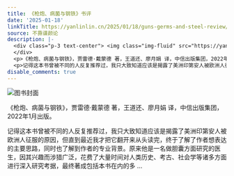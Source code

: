 ```yaml
---
title: 《枪炮、病菌与钢铁》书评
date: '2025-01-18'
linkTitle: https://yanlinlin.cn/2025/01/18/guns-germs-and-steel-review/
source: 不靠谱颜论
description: |-
  <div class="p-3 text-center"> <img class="img-fluid" src="https://yanlinlin.cn/images/2025/0118/book-cover.png" alt="图书封面">
  </div>
  <p>《枪炮、病菌与钢铁》，贾雷德·戴蒙德 著，王道还、廖月娟 译，中信出版集团，2022年1月出版。</p>
  <p>记得这本书曾被不同的人反复推荐过，我只大致知道应该是揭露了美洲印第安人被欧洲人征服的原因，但直到最近我才把它翻开来从头读完，终于了解了作者想表达的主要思路，同时也了解到作者的专业背景。原来他是一名做胆囊方面研究的医生，因其兴趣而涉猎广泛，花费了大量时间对人类历史、考古、社会学等诸多方面进行深入研究考据，最终著成包括本书在内的多 ...
disable_comments: true
---
```

<div class="p-3 text-center"> <img class="img-fluid" src="https://yanlinlin.cn/images/2025/0118/book-cover.png" alt="图书封面">
</div>
<p>《枪炮、病菌与钢铁》，贾雷德·戴蒙德 著，王道还、廖月娟 译，中信出版集团，2022年1月出版。</p>
<p>记得这本书曾被不同的人反复推荐过，我只大致知道应该是揭露了美洲印第安人被欧洲人征服的原因，但直到最近我才把它翻开来从头读完，终于了解了作者想表达的主要思路，同时也了解到作者的专业背景。原来他是一名做胆囊方面研究的医生，因其兴趣而涉猎广泛，花费了大量时间对人类历史、考古、社会学等诸多方面进行深入研究考据，最终著成包括本书在内的多 ...